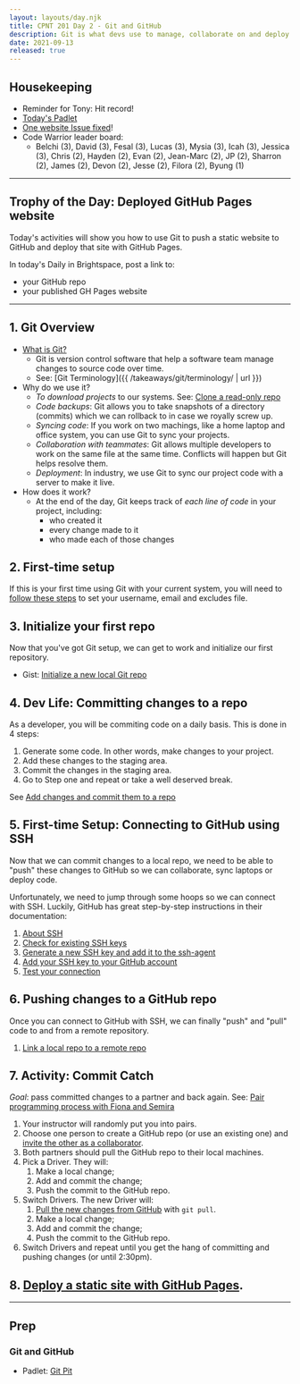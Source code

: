 ```yaml
---
layout: layouts/day.njk
title: CPNT 201 Day 2 - Git and GitHub
description: Git is what devs use to manage, collaborate on and deploy our code. It's how your instructors publish the program website and it's the first skill employers will be looking for.
date: 2021-09-13
released: true
---
```


## Housekeeping
- Reminder for Tony: Hit record!
- [Today's Padlet](https://padlet.com/acidtone/fall_2021)
- [One website Issue fixed](https://github.com/sait-wbdv/fall-2021/issues/3)!
- Code Warrior leader board:
    - Belchi (3), David (3), Fesal (3), Lucas (3), Mysia (3), Icah (3), Jessica (3), Chris (2), Hayden (2), Evan (2), Jean-Marc (2), JP (2), Sharron (2), James (2),  Devon (2),  Jesse (2), Filora (2), Byung (1)

---

## Trophy of the Day: Deployed GitHub Pages website
Today's activities will show you how to use Git to push a static website to GitHub and deploy that site with GitHub Pages. 

In today's Daily in Brightspace, post a link to:
- your GitHub repo
- your published GH Pages website

---

## 1. Git Overview
- [What is Git?](https://www.google.com/search?q=what+is+git)
    - Git is version control software that help a software team manage changes to source code over time.
    - See: [Git Terminology]({{ /takeaways/git/terminology/ | url }})
- Why do we use it?
    - *To download projects* to our systems. See: [Clone a read-only repo](https://gist.github.com/acidtone/aeea8025550587db9e557e3b9a5bd982)
    - *Code backups*: Git allows you to take snapshots of a directory (commits) which we can rollback to in case we royally screw up.
    - *Syncing code*: If you work on two machings, like a home laptop and office system, you can use Git to sync your projects.
    - *Collaboration with teammates*: Git allows multiple developers to work on the same file at the same time. Conflicts will happen but Git helps resolve them.
    - *Deployment*: In industry, we use Git to sync our project code with a server to make it live.
- How does it work?
    - At the end of the day, Git keeps track of *each line of code* in your project, including:
        - who created it
        - every change made to it
        - who made each of those changes

## 2. First-time setup
If this is your first time using Git with your current system, you will need to [follow these steps](https://gist.github.com/acidtone/6ca4c62d88570732d3760904ef965e4d) to set your username, email and excludes file.

## 3. Initialize your first repo
Now that you've got Git setup, we can get to work and initialize our first repository.

- Gist: [Initialize a new local Git repo](https://gist.github.com/acidtone/34be4eeb841087ea6cf4a29fb83aecdc)

## 4. Dev Life: Committing changes to a repo
As a developer, you will be commiting code on a daily basis. This is done in 4 steps:
1. Generate some code. In other words, make changes to your project.
2. Add these changes to the staging area.
3. Commit the changes in the staging area.
4. Go to Step one and repeat or take a well deserved break.

See [Add changes and commit them to a repo](https://developer.mozilla.org/en-US/docs/Learn/Common_questions/Using_Github_pages)


## 5. First-time Setup: Connecting to GitHub using SSH
Now that we can commit changes to a local repo, we need to be able to "push" these changes to GitHub so we can collaborate, sync laptops or deploy code. 

Unfortunately, we need to jump through some hoops so we can connect with SSH. Luckily, GitHub has great step-by-step instructions in their documentation:
1. [About SSH](https://docs.github.com/en/github/authenticating-to-github/connecting-to-github-with-ssh/about-ssh) 
2. [Check for existing SSH keys](https://docs.github.com/zn/articles/checking-for-existing-ssh-keys)
3. [Generate a new SSH key and add it to the ssh-agent](https://docs.github.com/en/articles/generating-a-new-ssh-key-and-adding-it-to-the-ssh-agent)
4. [Add your SSH key to your GitHub account](https://docs.github.com/en/github/authenticating-to-github/connecting-to-github-with-ssh/adding-a-new-ssh-key-to-your-github-account)
5. [Test your connection](https://docs.github.com/en/github/authenticating-to-github/connecting-to-github-with-ssh/testing-your-ssh-connection)

## 6. Pushing changes to a GitHub repo
Once you can connect to GitHub with SSH, we can finally "push" and "pull" code to and from a remote repository.
1. [Link a local repo to a remote repo](https://gist.github.com/acidtone/f754c4c37d1014b73d061d09eea6b13c)

## 7. Activity: Commit Catch
*Goal*: pass committed changes to a partner and back again. See: [Pair programming process with Fiona and Semira](https://gist.github.com/acidtone/caa20b2520814a94240043c40301024a)
1. Your instructor will randomly put you into pairs.
2. Choose one person to create a GitHub repo (or use an existing one) and [invite the other as a collaborator](https://docs.github.com/en/account-and-profile/setting-up-and-managing-your-github-user-account/managing-access-to-your-personal-repositories/inviting-collaborators-to-a-personal-repository).
3. Both partners should pull the GitHub repo to their local machines.
4. Pick a Driver. They will:
    1. Make a local change; 
    2. Add and commit the change;
    3. Push the commit to the GitHub repo.
4. Switch Drivers. The new Driver will:
    1. [Pull the new changes from GitHub](https://gist.github.com/acidtone/bfbf0d50baf834e7ffaf210cece78a69) with `git pull`.
    2. Make a local change; 
    3. Add and commit the change;
    4. Push the commit to the GitHub repo.
5. Switch Drivers and repeat until you get the hang of committing and pushing changes (or until 2:30pm).

## 8. [Deploy a static site with GitHub Pages](https://docs.github.com/en/pages/getting-started-with-github-pages/creating-a-github-pages-site#creating-your-site). 

---

## Prep
### Git and GitHub
- Padlet: [Git Pit](https://padlet.com/acidtone/git_github)
